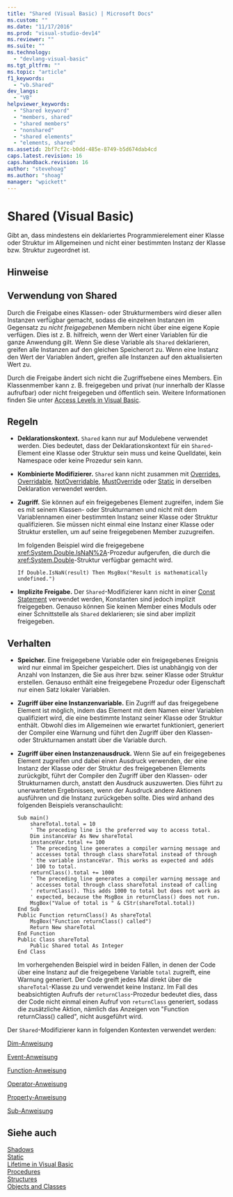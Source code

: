 ```yaml
---
title: "Shared (Visual Basic) | Microsoft Docs"
ms.custom: ""
ms.date: "11/17/2016"
ms.prod: "visual-studio-dev14"
ms.reviewer: ""
ms.suite: ""
ms.technology: 
  - "devlang-visual-basic"
ms.tgt_pltfrm: ""
ms.topic: "article"
f1_keywords: 
  - "vb.Shared"
dev_langs: 
  - "VB"
helpviewer_keywords: 
  - "Shared keyword"
  - "members, shared"
  - "shared members"
  - "nonshared"
  - "shared elements"
  - "elements, shared"
ms.assetid: 2bf7cf2c-b0dd-485e-8749-b5d674dab4cd
caps.latest.revision: 16
caps.handback.revision: 16
author: "stevehoag"
ms.author: "shoag"
manager: "wpickett"
---
```

# Shared (Visual Basic)
Gibt an, dass mindestens ein deklariertes Programmierelement einer Klasse oder Struktur im Allgemeinen und nicht einer bestimmten Instanz der Klasse bzw. Struktur zugeordnet ist.  
  
## Hinweise  
  
## Verwendung von Shared  
 Durch die Freigabe eines Klassen\- oder Strukturmembers wird dieser allen Instanzen verfügbar gemacht, sodass die einzelnen Instanzen im Gegensatz zu *nicht freigegebenen* Membern nicht über eine eigene Kopie verfügen.  Dies ist z. B. hilfreich, wenn der Wert einer Variablen für die ganze Anwendung gilt.  Wenn Sie diese Variable als `Shared` deklarieren, greifen alle Instanzen auf den gleichen Speicherort zu. Wenn eine Instanz den Wert der Variablen ändert, greifen alle Instanzen auf den aktualisierten Wert zu.  
  
 Durch die Freigabe ändert sich nicht die Zugriffsebene eines Members.  Ein Klassenmember kann z. B. freigegeben und privat \(nur innerhalb der Klasse aufrufbar\) oder nicht freigegeben und öffentlich sein.  Weitere Informationen finden Sie unter [Access Levels in Visual Basic](../../../visual-basic/programming-guide/language-features/declared-elements/access-levels.md).  
  
## Regeln  
  
-   **Deklarationskontext.** `Shared` kann nur auf Modulebene verwendet werden.  Dies bedeutet, dass der Deklarationskontext für ein `Shared`\-Element eine Klasse oder Struktur sein muss und keine Quelldatei, kein Namespace oder keine Prozedur sein kann.  
  
-   **Kombinierte Modifizierer.** `Shared` kann nicht zusammen mit [Overrides](../../../visual-basic/language-reference/modifiers/overrides.md), [Overridable](../../../visual-basic/language-reference/modifiers/overridable.md), [NotOverridable](../../../visual-basic/language-reference/modifiers/notoverridable.md), [MustOverride](../../../visual-basic/language-reference/modifiers/mustoverride.md) oder [Static](../../../visual-basic/language-reference/modifiers/static.md) in derselben Deklaration verwendet werden.  
  
-   **Zugriff.** Sie können auf ein freigegebenes Element zugreifen, indem Sie es mit seinem Klassen\- oder Strukturnamen und nicht mit dem Variablennamen einer bestimmten Instanz seiner Klasse oder Struktur qualifizieren.  Sie müssen nicht einmal eine Instanz einer Klasse oder Struktur erstellen, um auf seine freigegebenen Member zuzugreifen.  
  
     Im folgenden Beispiel wird die freigegebene <xref:System.Double.IsNaN%2A>\-Prozedur aufgerufen, die durch die <xref:System.Double>\-Struktur verfügbar gemacht wird.  
  
     `If Double.IsNaN(result) Then MsgBox("Result is mathematically undefined.")`  
  
-   **Implizite Freigabe.** Der `Shared`\-Modifizierer kann nicht in einer [Const Statement](../../../visual-basic/language-reference/statements/const-statement.md) verwendet werden, Konstanten sind jedoch implizit freigegeben.  Genauso können Sie keinen Member eines Moduls oder einer Schnittstelle als `Shared` deklarieren; sie sind aber implizit freigegeben.  
  
## Verhalten  
  
-   **Speicher.** Eine freigegebene Variable oder ein freigegebenes Ereignis wird nur einmal im Speicher gespeichert. Dies ist unabhängig von der Anzahl von Instanzen, die Sie aus ihrer bzw. seiner Klasse oder Struktur erstellen.  Genauso enthält eine freigegebene Prozedur oder Eigenschaft nur einen Satz lokaler Variablen.  
  
-   **Zugriff über eine Instanzenvariable.** Ein Zugriff auf das freigegebene Element ist möglich, indem das Element mit dem Namen einer Variablen qualifiziert wird, die eine bestimmte Instanz seiner Klasse oder Struktur enthält.  Obwohl dies im Allgemeinen wie erwartet funktioniert, generiert der Compiler eine Warnung und führt den Zugriff über den Klassen\- oder Strukturnamen anstatt über die Variable durch.  
  
-   **Zugriff über einen Instanzenausdruck.** Wenn Sie auf ein freigegebenes Element zugreifen und dabei einen Ausdruck verwenden, der eine Instanz der Klasse oder der Struktur des freigegebenen Elements zurückgibt, führt der Compiler den Zugriff über den Klassen\- oder Strukturnamen durch, anstatt den Ausdruck auszuwerten.  Dies führt zu unerwarteten Ergebnissen, wenn der Ausdruck andere Aktionen ausführen und die Instanz zurückgeben sollte.  Dies wird anhand des folgenden Beispiels veranschaulicht:  
  
    ```  
    Sub main()  
        shareTotal.total = 10  
        ' The preceding line is the preferred way to access total.  
        Dim instanceVar As New shareTotal  
        instanceVar.total += 100  
        ' The preceding line generates a compiler warning message and  
        ' accesses total through class shareTotal instead of through  
        ' the variable instanceVar. This works as expected and adds  
        ' 100 to total.  
        returnClass().total += 1000  
        ' The preceding line generates a compiler warning message and  
        ' accesses total through class shareTotal instead of calling  
        ' returnClass(). This adds 1000 to total but does not work as  
        ' expected, because the MsgBox in returnClass() does not run.  
        MsgBox("Value of total is " & CStr(shareTotal.total))  
    End Sub  
    Public Function returnClass() As shareTotal  
        MsgBox("Function returnClass() called")  
        Return New shareTotal  
    End Function  
    Public Class shareTotal  
        Public Shared total As Integer  
    End Class  
    ```  
  
     Im vorhergehenden Beispiel wird in beiden Fällen, in denen der Code über eine Instanz auf die freigegebene Variable `total` zugreift, eine Warnung generiert.  Der Code greift jedes Mal direkt über die `shareTotal`\-Klasse zu und verwendet keine Instanz.  Im Fall des beabsichtigten Aufrufs der `returnClass`\-Prozedur bedeutet dies, dass der Code nicht einmal einen Aufruf von `returnClass` generiert, sodass die zusätzliche Aktion, nämlich das Anzeigen von "Function returnClass\(\) called", nicht ausgeführt wird.  
  
 Der `Shared`\-Modifizierer kann in folgenden Kontexten verwendet werden:  
  
 [Dim\-Anweisung](../../../visual-basic/language-reference/statements/dim-statement.md)  
  
 [Event\-Anweisung](../../../visual-basic/language-reference/statements/event-statement.md)  
  
 [Function\-Anweisung](../../../visual-basic/language-reference/statements/function-statement.md)  
  
 [Operator\-Anweisung](../../../visual-basic/language-reference/statements/operator-statement.md)  
  
 [Property\-Anweisung](../../../visual-basic/language-reference/statements/property-statement.md)  
  
 [Sub\-Anweisung](../../../visual-basic/language-reference/statements/sub-statement.md)  
  
## Siehe auch  
 [Shadows](../../../visual-basic/language-reference/modifiers/shadows.md)   
 [Static](../../../visual-basic/language-reference/modifiers/static.md)   
 [Lifetime in Visual Basic](../../../visual-basic/programming-guide/language-features/declared-elements/lifetime.md)   
 [Procedures](../../../visual-basic/programming-guide/language-features/procedures/index.md)   
 [Structures](../../../visual-basic/programming-guide/language-features/data-types/structures.md)   
 [Objects and Classes](../../../visual-basic/programming-guide/language-features/objects-and-classes/index.md)